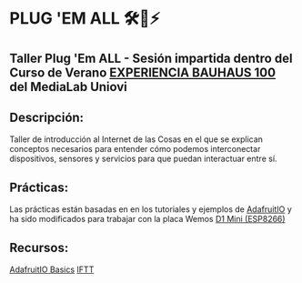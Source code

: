 # PLUG 'EM ALL 🛠️🔌⚡

## Taller Plug 'Em ALL - Sesión impartida dentro del Curso de Verano [EXPERIENCIA BAUHAUS 100](https://www.unioviedo.es/medialab/actividades/experiencia-bauhaus-100/) del MediaLab Uniovi

## Descripción: 

Taller de introducción al Internet de las Cosas en el que se explican conceptos necesarios para entender cómo podemos interconectar dispositivos, sensores y servicios para que puedan interactuar entre sí.

## Prácticas:

Las prácticas están basadas en en los tutoriales y ejemplos de [AdafruitIO](https://io.adafruit.com/) y ha sido modificados para trabajar con la placa Wemos [D1 Mini (ESP8266)](https://wiki.wemos.cc/products:d1:d1_mini)

## Recursos:

[AdafruitIO Basics](https://learn.adafruit.com/welcome-to-adafruit-io/projects)
[IFTT](https://ifttt.com/)
